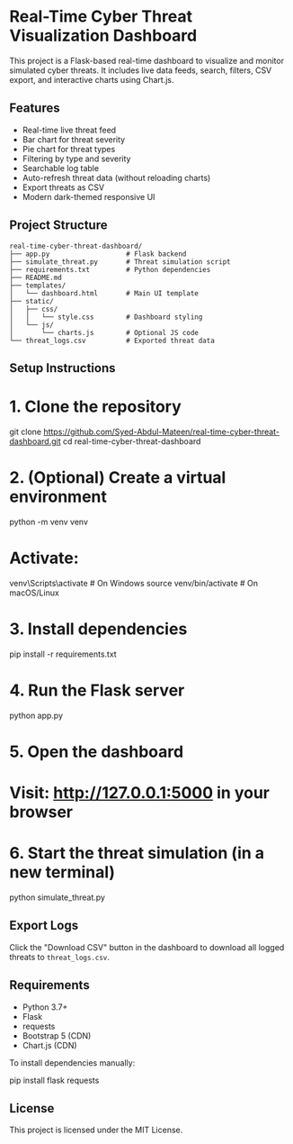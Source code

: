 # Real-Time Cyber Threat Visualization Dashboard

This project is a Flask-based real-time dashboard to visualize and monitor simulated cyber threats. It includes live data feeds, search, filters, CSV export, and interactive charts using Chart.js.

## Features

- Real-time live threat feed
- Bar chart for threat severity
- Pie chart for threat types
- Filtering by type and severity
- Searchable log table
- Auto-refresh threat data (without reloading charts)
- Export threats as CSV
- Modern dark-themed responsive UI

## Project Structure
```
real-time-cyber-threat-dashboard/
├── app.py                   # Flask backend
├── simulate_threat.py       # Threat simulation script
├── requirements.txt         # Python dependencies
├── README.md
├── templates/
│   └── dashboard.html       # Main UI template
├── static/
│   ├── css/
│   │   └── style.css        # Dashboard styling
│   └── js/
│       └── charts.js        # Optional JS code
└── threat_logs.csv          # Exported threat data
```
## Setup Instructions

# 1. Clone the repository
git clone https://github.com/Syed-Abdul-Mateen/real-time-cyber-threat-dashboard.git
cd real-time-cyber-threat-dashboard

# 2. (Optional) Create a virtual environment
python -m venv venv
# Activate:
venv\Scripts\activate        # On Windows
source venv/bin/activate     # On macOS/Linux

# 3. Install dependencies
pip install -r requirements.txt

# 4. Run the Flask server
python app.py

# 5. Open the dashboard
# Visit: http://127.0.0.1:5000 in your browser

# 6. Start the threat simulation (in a new terminal)
python simulate_threat.py

## Export Logs

Click the "Download CSV" button in the dashboard to download all logged threats to `threat_logs.csv`.

## Requirements

- Python 3.7+
- Flask
- requests
- Bootstrap 5 (CDN)
- Chart.js (CDN)

To install dependencies manually:

pip install flask requests

## License

This project is licensed under the MIT License.
